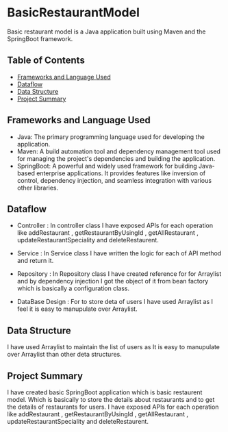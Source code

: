 # BasicRestaurantModel
Basic restaurant model is a Java application built using Maven and the SpringBoot framework.

## Table of Contents

- [Frameworks and Language Used](#frameworks-and-language-used)
- [Dataflow](#dataflow)
- [Data Structure](#data-structure)
- [Project Summary](#project-summary)

## Frameworks and Language Used

- Java: The primary programming language used for developing the application.
- Maven: A build automation tool and dependency management tool used for managing the project's dependencies and building the application.
- SpringBoot: A powerful and widely used framework for building Java-based enterprise applications. It provides features like inversion of control, dependency injection, and seamless integration with various other libraries.

## Dataflow
* Controller : In controller class I have exposed APIs for each operation like addRestaurant , getRestaurantByUsingId , getAllRestaurant , updateRestaurantSpeciality and deleteRestaurent.

* Service : In Service class I have written the logic for each of API method and return it.

* Repository : In Repository class I have created reference for for Arraylist and by dependency injection I got the object of it from bean factory which is basically a configuration class.

* DataBase Design : For to store deta of users I have used Arraylist as I feel it is easy to manupulate over Arraylist.

## Data Structure

 I have used Arraylist to maintain the list of users as It is easy to manupulate over Arraylist than other deta structures.

## Project Summary

I have created basic SpringBoot application which is basic restaurent model. Which is basically to store the details about restaurants and to get the details of restaurants for users. I have exposed APIs for each operation like addRestaurant , getRestaurantByUsingId , getAllRestaurant , updateRestaurantSpeciality and deleteRestaurent.
